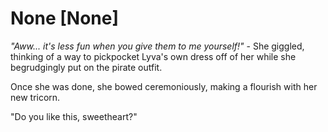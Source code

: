 # None [None]
*"Aww... it's less fun when you give them to me yourself!"* - She giggled, thinking of a way to pickpocket Lyva's own dress off of her while she begrudgingly put on the pirate outfit.

Once she was done, she bowed ceremoniously, making a flourish with her new tricorn.

"Do you like this, sweetheart?"
